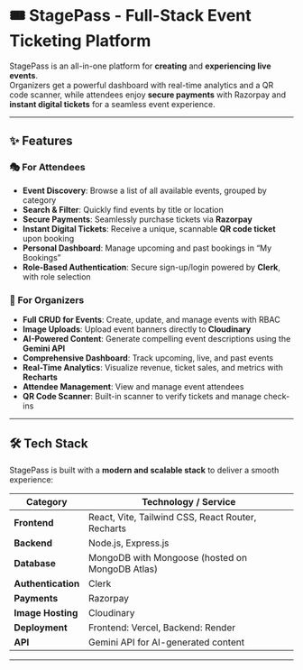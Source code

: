 ﻿# 🎟️ StagePass - Full-Stack Event Ticketing Platform


StagePass is an all-in-one platform for **creating** and **experiencing live events**.  
Organizers get a powerful dashboard with real-time analytics and a QR code scanner, while attendees enjoy **secure payments** with Razorpay and **instant digital tickets** for a seamless event experience.

---

## ✨ Features

### 🎭 For Attendees
- **Event Discovery**: Browse a list of all available events, grouped by category  
- **Search & Filter**: Quickly find events by title or location  
- **Secure Payments**: Seamlessly purchase tickets via **Razorpay**  
- **Instant Digital Tickets**: Receive a unique, scannable **QR code ticket** upon booking  
- **Personal Dashboard**: Manage upcoming and past bookings in “My Bookings”  
- **Role-Based Authentication**: Secure sign-up/login powered by **Clerk**, with role selection  

### 🎤 For Organizers
- **Full CRUD for Events**: Create, update, and manage events with RBAC  
- **Image Uploads**: Upload event banners directly to **Cloudinary**  
- **AI-Powered Content**: Generate compelling event descriptions using the **Gemini API**  
- **Comprehensive Dashboard**: Track upcoming, live, and past events  
- **Real-Time Analytics**: Visualize revenue, ticket sales, and metrics with **Recharts**  
- **Attendee Management**: View and manage event attendees  
- **QR Code Scanner**: Built-in scanner to verify tickets and manage check-ins  

---

## 🛠️ Tech Stack

StagePass is built with a **modern and scalable stack** to deliver a smooth experience:

| Category          | Technology / Service |
|-------------------|-----------------------|
| **Frontend**      | React, Vite, Tailwind CSS, React Router, Recharts |
| **Backend**       | Node.js, Express.js |
| **Database**      | MongoDB with Mongoose (hosted on MongoDB Atlas) |
| **Authentication**| Clerk |
| **Payments**      | Razorpay |
| **Image Hosting** | Cloudinary |
| **Deployment**    | Frontend: Vercel, Backend: Render |
| **API**           | Gemini API for AI-generated content |

---


